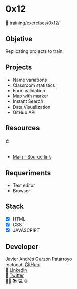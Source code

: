 # 0x12
:open_file_folder: training/exercises/0x12/

## Objetive
Replicating projects to train.

## Projects
* Name variations
* Classroom statistics
* Form validation
* Map with marker
* Instant Search
* Data Visualization
* GitHub API

## Resources
###### :copyright:
* [Main - Source link](https://learnjavascript.online/pay.html)

## Requeriments
* Text editor
* Browser

## Stack
* [x] HTML
* [x] CSS
* [x] JAVASCRIPT

## Developer
Javier Andrés Garzón Patarroyo  
:octocat: [GitHub](https://github.com/javierandresgp/)  
:link: [Linkedin](https://www.linkedin.com/in/javierandresgp/)  
:link: [Twitter](https://twitter.com/javierandresgp0)  
:man_technologist: :books: :computer: :globe_with_meridians: